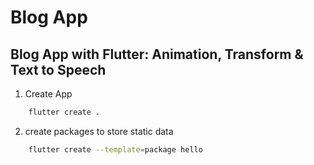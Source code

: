 # Blog App

## Blog App with Flutter: Animation, Transform & Text to Speech

1. Create App
```bash
    flutter create .
```
2. create packages to store static data

```bash
    flutter create --template=package hello
```